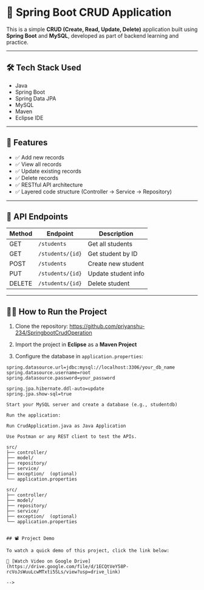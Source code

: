 # 🚀 Spring Boot CRUD Application

This is a simple **CRUD (Create, Read, Update, Delete)** application built using **Spring Boot** and **MySQL**, developed as part of backend learning and practice.

---

## 🛠️ Tech Stack Used

- Java
- Spring Boot
- Spring Data JPA
- MySQL
- Maven
- Eclipse IDE

---

## 📌 Features

- ✅ Add new records
- ✅ View all records
- ✅ Update existing records
- ✅ Delete records
- ✅ RESTful API architecture
- ✅ Layered code structure (Controller → Service → Repository)

---

## 🎯 API Endpoints

| Method | Endpoint           | Description         |
|--------|--------------------|---------------------|
| GET    | `/students`        | Get all students    |
| GET    | `/students/{id}`   | Get student by ID   |
| POST   | `/students`        | Create new student  |
| PUT    | `/students/{id}`   | Update student info |
| DELETE | `/students/{id}`   | Delete student      |

---

## 🧑‍💻 How to Run the Project

1. Clone the repository:
   https://github.com/priyanshu-234/SpringbootCrudOperation

   
2. Import the project in **Eclipse** as a **Maven Project**

3. Configure the database in `application.properties`:
```properties
spring.datasource.url=jdbc:mysql://localhost:3306/your_db_name
spring.datasource.username=root
spring.datasource.password=your_password

spring.jpa.hibernate.ddl-auto=update
spring.jpa.show-sql=true

Start your MySQL server and create a database (e.g., studentdb)

Run the application:

Run CrudApplication.java as Java Application

Use Postman or any REST client to test the APIs.

src/
├── controller/
├── model/
├── repository/
├── service/
├── exception/  (optional)
└── application.properties

src/
├── controller/
├── model/
├── repository/
├── service/
├── exception/  (optional)
└── application.properties


## 📽️ Project Demo

To watch a quick demo of this project, click the link below:

🔗 [Watch Video on Google Drive](https://drive.google.com/file/d/1ECQtVeY58P-rcVoJsWuuLcwMTxti5SLs/view?usp=drive_link)

-->

